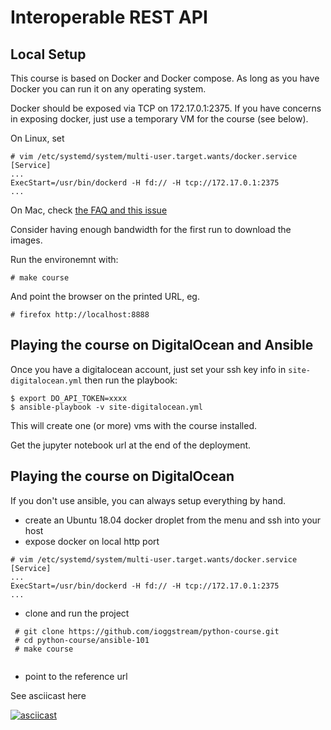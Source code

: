 # Interoperable REST API


## Local Setup

This course is based on Docker and Docker compose. As long as you have Docker
you can run it on any operating system.

Docker should be exposed via TCP on 172.17.0.1:2375. If you have concerns
in exposing docker, just use a temporary VM for the course (see below).

On Linux, set

```
# vim /etc/systemd/system/multi-user.target.wants/docker.service
[Service]
...
ExecStart=/usr/bin/dockerd -H fd:// -H tcp://172.17.0.1:2375
...
```

On Mac, check [the FAQ and this issue](https://github.com/docker/for-mac/issues/770#issuecomment-252560286)


Consider having enough bandwidth for the first run to download the images.


Run the environemnt with:

    # make course

And point the browser on the printed URL, eg.

    # firefox http://localhost:8888


## Playing the course on DigitalOcean and Ansible

Once you have a digitalocean account, just
set your ssh key info in `site-digitalocean.yml`
then run the playbook:

```
$ export DO_API_TOKEN=xxxx
$ ansible-playbook -v site-digitalocean.yml
```

This will create one (or more) vms with
the course installed.

Get the jupyter notebook url at the end of the deployment.

## Playing the course on DigitalOcean 

If you don't use ansible, you can always setup everything 
by hand.

  - create an Ubuntu 18.04 docker droplet from the menu and ssh into your host
  - expose docker on local http port

```
# vim /etc/systemd/system/multi-user.target.wants/docker.service
[Service]
...
ExecStart=/usr/bin/dockerd -H fd:// -H tcp://172.17.0.1:2375
...
```

  - clone and run the project

```
 # git clone https://github.com/ioggstream/python-course.git
 # cd python-course/ansible-101
 # make course


```

 - point to the reference url

See asciicast here

[![asciicast](https://asciinema.org/a/9xqX4akNND7Yc0Q1sTb3ZnEhI.png)](https://asciinema.org/a/9xqX4akNND7Yc0Q1sTb3ZnEhI)


